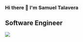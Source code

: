 ### Hi there 👋 I'm Samuel Talavera
## Software Engineer

![](https://komarev.com/ghpvc/?username=smltalavera95&color=brightgreen)

<!--
**smltalavera95/smltalavera95** is a ✨ _special_ ✨ repository because its `README.md` (this file) appears on your GitHub profile.

Here are some ideas to get you started:

- 🔭 I’m currently working on ...
- 🌱 I’m currently learning ...
- 👯 I’m looking to collaborate on ...
- 🤔 I’m looking for help with ...
- 💬 Ask me about ...
- 📫 How to reach me: ...
- 😄 Pronouns: ...
- ⚡ Fun fact: ...
-->
